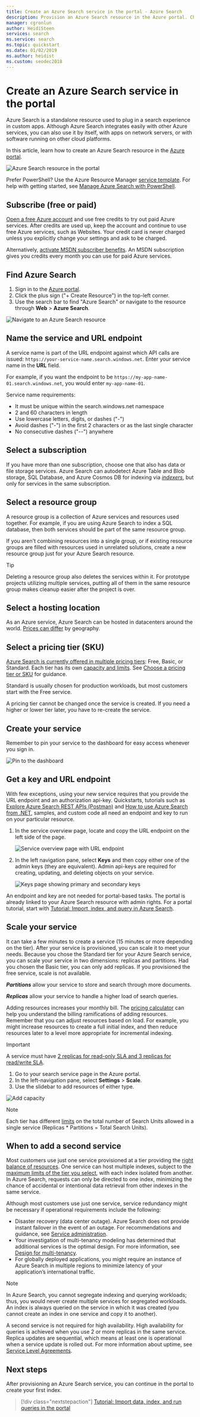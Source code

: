 ```yaml
---
title: Create an Azure Search service in the portal - Azure Search
description: Provision an Azure Search resource in the Azure portal. Choose resource groups, regions, and SKU or pricing tier.
manager: cgronlun
author: HeidiSteen
services: search
ms.service: search
ms.topic: quickstart
ms.date: 01/02/2019
ms.author: heidist
ms.custom: seodec2018
---
```

# Create an Azure Search service in the portal

Azure Search is a standalone resource used to plug in a search experience in custom apps. Although Azure Search integrates easily with other Azure services, you can also use it by itself, with apps on network servers, or with software running on other cloud platforms. 

In this article, learn how to create an Azure Search resource in the [Azure portal](https://portal.azure.com/). 

![Azure Search resource in the portal](media/search-create-service-portal/azure-search-resource-label.png "Look for this resource in the portal")

Prefer PowerShell? Use the Azure Resource Manager [service template](https://azure.microsoft.com/resources/templates/101-azure-search-create/). For help with getting started, see [Manage Azure Search with PowerShell](search-manage-powershell.md).

## Subscribe (free or paid)

[Open a free Azure account](https://azure.microsoft.com/pricing/free-trial/?WT.mc_id=A261C142F) and use free credits to try out paid Azure services. After credits are used up, keep the account and continue to use free Azure services, such as Websites. Your credit card is never charged unless you explicitly change your settings and ask to be charged.

Alternatively, [activate MSDN subscriber benefits](https://azure.microsoft.com/pricing/member-offers/msdn-benefits-details/?WT.mc_id=A261C142F). An MSDN subscription gives you credits every month you can use for paid Azure services. 

## Find Azure Search
1. Sign in to the [Azure portal](https://portal.azure.com/).
2. Click the plus sign ("+ Create Resource") in the top-left corner.
3. Use the search bar to find "Azure Search" or navigate to the resource through **Web** > **Azure Search**.

![Navigate to an Azure Search resource](./media/search-create-service-portal/find-search3.png "Navigation path to Azure Search")

## Name the service and URL endpoint

A service name is part of the URL endpoint against which API calls are issued: `https://your-service-name.search.windows.net`. Enter your service name in the **URL** field.

For example, if you want the endpoint to be `https://my-app-name-01.search.windows.net`, you would enter `my-app-name-01`.

Service name requirements:
   * It must be unique within the search.windows.net namespace
   * 2 and 60 characters in length
   * Use lowercase letters, digits, or dashes ("-")
   * Avoid dashes ("-") in the first 2 characters or as the last single character
   * No consecutive dashes ("--") anywhere

## Select a subscription
If you have more than one subscription, choose one that also has data or file storage services. Azure Search can autodetect Azure Table and Blob storage, SQL Database, and Azure Cosmos DB for indexing via [*indexers*](search-indexer-overview.md), but only for services in the same subscription.

## Select a resource group
A resource group is a collection of Azure services and resources used together. For example, if you are using Azure Search to index a SQL database, then both services should be part of the same resource group.

If you aren't combining resources into a single group, or if existing resource groups are filled with resources used in unrelated solutions, create a new resource group just for your Azure Search resource.

> [!TIP]
> Deleting a resource group also deletes the services within it. For prototype projects utilizing multiple services, putting all of them in the same resource group makes cleanup easier after the project is over. 

## Select a hosting location 
As an Azure service, Azure Search can be hosted in datacenters around the world. [Prices can differ](https://azure.microsoft.com/pricing/details/search/) by geography.

## Select a pricing tier (SKU)
[Azure Search is currently offered in multiple pricing tiers](https://azure.microsoft.com/pricing/details/search/): Free, Basic, or Standard. Each tier has its own [capacity and limits](search-limits-quotas-capacity.md). See [Choose a pricing tier or SKU](search-sku-tier.md) for guidance.

Standard is usually chosen for production workloads, but most customers start with the Free service.

A pricing tier cannot be changed once the service is created. If you need a higher or lower tier later, you have to re-create the service.

## Create your service

Remember to pin your service to the dashboard for easy access whenever you sign in.

![Pin to the dashboard](./media/search-create-service-portal/new-service3.png "Pin the resource to your dashboard for convenient access")

## Get a key and URL endpoint

With few exceptions, using your new service requires that you provide the URL endpoint and an authorization api-key. Quickstarts, tutorials such as [Explore Azure Search REST APIs (Postman)](search-fiddler.md) and [How to use Azure Search from .NET](search-howto-dotnet-sdk.md), samples, and custom code all need an endpoint and key to run on your particular resource.

1. In the service overview page, locate and copy the URL endpoint on the left side of the page. 

   ![Service overview page with URL endpoint](./media/search-create-service-portal/url-endpoint.png "URL endpoint and other service details")

2. In the left navigation pane, select **Keys** and then copy either one of the admin keys (they are equivalent). Admin api-keys are required for creating, updating, and deleting objects on your service.

   ![Keys page showing primary and secondary keys](./media/search-create-service-portal/admin-api-keys.png "Admin api-keys for authorization")

An endpoint and key are not needed for portal-based tasks. The portal is already linked to your Azure Search resource with admin rights. For a portal tutorial, start with [Tutorial: Import, index, and query in Azure Search](search-get-started-portal.md).

## Scale your service
It can take a few minutes to create a service (15 minutes or more depending on the tier). After your service is provisioned, you can scale it to meet your needs. Because you chose the Standard tier for your Azure Search service, you can scale your service in two dimensions: replicas and partitions. Had you chosen the Basic tier, you can only add replicas. If you provisioned the free service, scale is not available.

***Partitions*** allow your service to store and search through more documents.

***Replicas*** allow your service to handle a higher load of search queries.

Adding resources increases your monthly bill. The [pricing calculator](https://azure.microsoft.com/pricing/calculator/) can help you understand the billing ramifications of adding resources. Remember that you can adjust resources based on load. For example, you might increase resources to create a full initial index, and then reduce resources later to a level more appropriate for incremental indexing.

> [!Important]
> A service must have [2 replicas for read-only SLA and 3 replicas for read/write SLA](https://azure.microsoft.com/support/legal/sla/search/v1_0/).

1. Go to your search service page in the Azure portal.
2. In the left-navigation pane, select **Settings** > **Scale**.
3. Use the slidebar to add resources of either type.

![Add capacity](./media/search-create-service-portal/settings-scale.png "Add capacity through replicas and partitions")

> [!Note] 
> Each tier has different [limits](search-limits-quotas-capacity.md) on the total number of Search Units allowed in a single service (Replicas * Partitions = Total Search Units).

## When to add a second service

Most customers use just one service provisioned at a tier providing the [right balance of resources](search-sku-tier.md). One service can host multiple indexes, subject to the [maximum limits of the tier you select](search-capacity-planning.md), with each index isolated from another. In Azure Search, requests can only be directed to one index, minimizing the chance of accidental or intentional data retrieval from other indexes in the same service.

Although most customers use just one service, service redundancy might be necessary if operational requirements include the following:

+ Disaster recovery (data center outage). Azure Search does not provide instant failover in the event of an outage. For recommendations and guidance, see [Service administration](search-manage.md).
+ Your investigation of multi-tenancy modeling has determined that additional services is the optimal design. For more information, see [Design for multi-tenancy](search-modeling-multitenant-saas-applications.md).
+ For globally deployed applications, you might require an instance of Azure Search in multiple regions to minimize latency of your application’s international traffic.

> [!NOTE]
> In Azure Search, you cannot segregate indexing and querying workloads; thus, you would never create multiple services for segregated workloads. An index is always queried on the service in which it was created (you cannot create an index in one service and copy it to another).
>

A second service is not required for high availability. High availability for queries is achieved when you use 2 or more replicas in the same service. Replica updates are sequential, which means at least one is operational when a service update is rolled out. For more information about uptime, see [Service Level Agreements](https://azure.microsoft.com/support/legal/sla/search/v1_0/).

## Next steps
After provisioning an Azure Search service, you can continue in the portal to create your first index.

> [!div class="nextstepaction"]
> [Tutorial: Import data, index, and run queries in the portal](search-get-started-portal.md)
